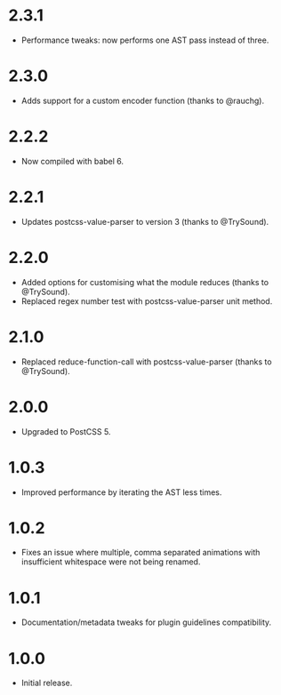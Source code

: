 # 2.3.1

* Performance tweaks: now performs one AST pass instead of three.

# 2.3.0

* Adds support for a custom encoder function (thanks to @rauchg).

# 2.2.2

* Now compiled with babel 6.

# 2.2.1

* Updates postcss-value-parser to version 3 (thanks to @TrySound).

# 2.2.0

* Added options for customising what the module reduces (thanks to @TrySound).
* Replaced regex number test with postcss-value-parser unit method.

# 2.1.0

* Replaced reduce-function-call with postcss-value-parser (thanks to @TrySound).

# 2.0.0

* Upgraded to PostCSS 5.

# 1.0.3

* Improved performance by iterating the AST less times.

# 1.0.2

* Fixes an issue where multiple, comma separated animations with insufficient
  whitespace were not being renamed.

# 1.0.1

* Documentation/metadata tweaks for plugin guidelines compatibility.

# 1.0.0

* Initial release.
